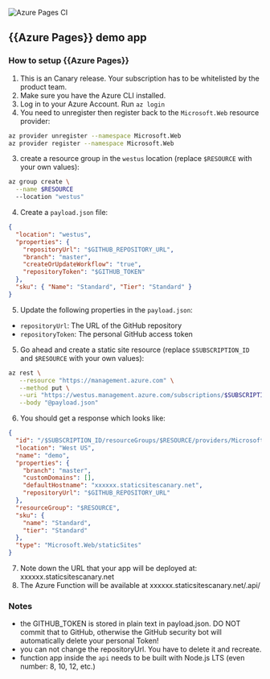 
![Azure Pages CI](https://github.com/manekinekko/azure-static-sites-demo/workflows/Azure%20Pages%20CI/badge.svg)

## {{Azure Pages}} demo app

### How to setup {{Azure Pages}}

1. This is an Canary release. Your subscription has to be whitelisted by the product team.
1. Make sure you have the Azure CLI installed.
2. Log in to your Azure Account. Run `az login`
1. You need to unregister then register back to the `Microsoft.Web` resource provider:
```bash
az provider unregister --namespace Microsoft.Web
az provider register --namespace Microsoft.Web
```
3. create a resource group in the `westus` location (replace `$RESOURCE` with your own values): 
```bash
az group create \
  --name $RESOURCE 
  --location "westus"
```

4. Create a `payload.json` file:
```json
{
  "location": "westus",
  "properties": {
    "repositoryUrl": "$GITHUB_REPOSITORY_URL",
    "branch": "master",
    "createOrUpdateWorkflow": "true",
    "repositoryToken": "$GITHUB_TOKEN"
  },
  "sku": { "Name": "Standard", "Tier": "Standard" }
}
```
5. Update the following properties in the `payload.json`:
  - `repositoryUrl`: The URL of the GitHub repository
  - `repositoryToken`: The personal GitHub access token
5. Go ahead and create a static site resource (replace `$SUBSCRIPTION_ID` and `$RESOURCE` with your own values): 
```bash
az rest \
   --resource "https://management.azure.com" \
   --method put \
   --uri "https://westus.management.azure.com/subscriptions/$SUBSCRIPTION_ID/resourceGroups/$RESOURCE/providers/Microsoft.Web/staticSites/demo?api-version=2019-12-01-preview" \
   --body "@payload.json" 
```
6. You should get a response which looks like:
```json
{
  "id": "/$SUBSCRIPTION_ID/resourceGroups/$RESOURCE/providers/Microsoft.Web/staticSites/demo",
  "location": "West US",
  "name": "demo",
  "properties": {
    "branch": "master",
    "customDomains": [],
    "defaultHostname": "xxxxxx.staticsitescanary.net",
    "repositoryUrl": "$GITHUB_REPOSITORY_URL"
  },
  "resourceGroup": "$RESOURCE",
  "sku": {
    "name": "Standard",
    "tier": "Standard"
  },
  "type": "Microsoft.Web/staticSites"
}
```
7. Note down the URL that your app will be deployed at: xxxxxx.staticsitescanary.net
8. The Azure Function will be available at xxxxxx.staticsitescanary.net/.api/<functionName>


### Notes
- the GITHUB_TOKEN is stored in plain text in payload.json. DO NOT commit that to GitHub, otherwise the GitHub security bot will automatically delete your personal Token!
- you can not change the repositoryUrl. You have to delete it and recreate.
- function app inside the `api` needs to be built with Node.js LTS (even number: 8, 10, 12, etc.)
